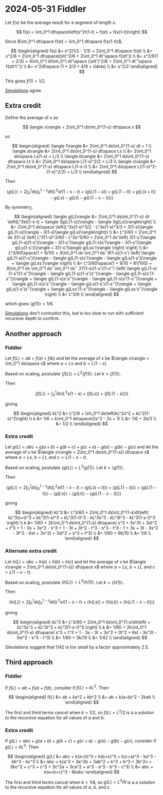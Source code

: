 2024-05-31 Fiddler
==================
Let $f(s)$ be the average result for a segment of length $s$.

$$ f(s) = \int_0^1 dt\space\left(s^2t(1-t) + f(st) + f(s(1-t))\right) $$

Since $\int_0^1 dt\space f(st) = \int_0^1 dt\space f(s(1-t))$,

$$
\begin{aligned}
  f(s) &= s^2(1/2 - 1/3) + 2\int_0^1 dt\space f(st) \\
       &= s^2/6 + 2\int_0^1 dt\space((st)^2/6 + 2\int_0^1 dt'\space f(stt')) \\
       &= s^2/6(1 + 2/3) + 4\int_0^1 dt\int_0^1 dt'\space ((stt')^2/6 + 2\int_0^1 dt''\space f(stt't'')) \\
       &= s^2/6\space (1 + 2/3 + 4/9 + \ldots) \\
       &= s^2/2
\end{aligned}
$$

This gives $f(1) = 1/2$.

[Simulations](20240531.go) agree.

Extra credit
------------
Define the average of $x$ as

$$ \langle x\rangle = 2\int_0^1 ds\int_0^{1-s} dt\space x $$

so

$$
\begin{aligned}
    \langle 1\rangle &= 2\int_0^1 ds\int_0^{1-s} dt = 1 \\
    \langle a\rangle &= 2\int_0^1 ds\int_0^{1-s} dt\space Ls \\
                     &= 2\int_0^1 ds\space Ls(1-s) = L/3 \\
    \langle b\rangle &= 2\int_0^1 ds\int_0^{1-s} dt\space Lt \\
                     &= 2\int_0^1 ds\space L(1-s)^2/2 = L/3 \\
    \langle c\rangle &= 2\int_0^1 ds\int_0^{1-s} dt\space L(1-s-t) \\
                     &= 2\int_0^1 ds\space L((1-s)^2-(1-s)^2/2) = L/3 \\
\end{aligned}
$$

Then

$$
    \langle g(L)\rangle = 2\int_0^1 ds\int_0^{1-s} dt \left(L^3st(1-s-t)
                + \langle g(L(1-s)) + g(L(1-t)) + g(L(s+t))
                        - g(Ls) - g(Lt) - g(L(1-s-t)) \rangle\right)
$$

By symmetry,

$$
\begin{aligned}
    \langle g(L)\rangle
        &= 2\int_0^1 ds\int_0^{1-s} dt \left(L^3st(1-s-t)
                + \langle 3g(L(1-s))\rangle - \langle 3g(Ls)\rangle\right) \\
        &= 2\int_0^1 ds\space \left(L^3s(1-s)^3/2 - L^3s(1-s)^3/3
                + 3(1-s)\langle g(L(1-s))\rangle
                - 3(1-s)\langle g(Ls)\rangle\right)) \\
        &= L^3/60 + 2\int_0^1 ds 3(1-s) \left(
	        L^3(1-s)^3/60 - L^3s^3/60
              + 2\int_0^1 ds'\left(
                    3(1-s')\langle g(L(1-s)(1-s'))\rangle
                  - 3(1-s')\langle g(L(1-s)s')\rangle
                  - 3(1-s')\langle g(Ls(1-s'))\rangle
                  + 3(1-s')\langle g(Lss')\rangle
                \right)
            \right) \\
        &= L^3/60\space(1 + 9/10) + 4\int_0^1 ds \int_0^1 ds' 9(1-s)(1-s')
                \left(
                    \langle g(L(1-s)(1-s'))\rangle
                  - \langle g(L(1-s)s')\rangle
                  - \langle g(Ls(1-s'))\rangle
                  + \langle g(Lss')\rangle
                \right) \\
        &= L^3/60\space(1 + 9/10 + 81/100) + 8\int_0^1 ds \int_0^1 ds' \int_0^1 ds'' 27(1-s)(1-s')(1-s'')
                \left(
                    \langle g(L(1-s)(1-s')(1-s''))\rangle
                  - \langle g(L(1-s)(1-s')s'')\rangle
                  - \langle g(L(1-s)s'(1-s''))\rangle
                  + \langle g(L(1-s)s's'')\rangle
                  - \langle g(L(1-s)s'(1-s''))\rangle
                  + \langle g(L(1-s)s's'')\rangle
                  - \langle g(Ls(1-s')(1-s''))\rangle
                  + \langle g(Ls(1-s')s'')\rangle
                  + \langle g(Lss'(1-s''))\rangle
                  - \langle g(Lss's'')\rangle
                \right) \\
        &= L^3/6 \\
\end{aligned}
$$

which gives $\langle g(1)\rangle = 1/6$.

[Simulations](20240531.go) don't contradict this, but is too slow to run with
sufficient recursive depth to confirm.

Another approach
----------------
### Fiddler
Let $f(L) = ab + f(a) + f(b)$ and let the average of $x$ be
$\langle x\rangle = \int_0^1 ds\space x$ where $a = Ls$ and $b = L(1-s)$.

Based on scaling, postulate $\langle f(L)\rangle = L^2\langle f(1)\rangle$.
Let $k = \langle f(1)\rangle$.

Then

$$
    \langle f(L)\rangle = \int_0^1 ds\left(L^2s(1-s)
                + \langle f(Ls)\rangle + \langle f(L(1-s))\rangle\right)
$$

giving

$$
\begin{aligned}
    kL^2 &= L^2/6 + \int_0^1 ds\left(kL^2s^2 + kL^2(1-s)^2\right) \\
    k    &= 1/6 + k\int_0^1 ds\space(2s^2 - 2s + 1) \\
         &= 1/6 + 2k/3 \\
	 &= 1/2 \\
\end{aligned}
$$

### Extra credit
Let $g(L) = abc + g(a+b) + g(b+c) + g(c+a) - g(a) - g(b) - g(c)$ and let the
average of $x$ be
$\langle x\rangle = 2\int_0^1 ds\int_0^{1-s)} dt\space x$ where
$a = Ls$, $b = Lt$, and $c = L(1-s-t)$.

Based on scaling, postulate $\langle g(L)\rangle = L^3\langle g(1)\rangle$.
Let $k = \langle g(1)\rangle$.

Then

$$
    \langle g(L)\rangle = 2\int_0^1 ds\int_0^{1-s}dt\left(L^2st(1-s-t)
                + \langle g(L(s+t))\rangle
                + \langle g(L(1-s))\rangle
                + \langle g(L(1-t))\rangle
                - \langle g(Ls)\rangle
                - \langle g(Lt)\rangle
                - \langle g(L(1-s-t))\rangle
                \right)
$$

giving

$$
\begin{aligned}
    kL^3 &= L^3/60 + 2\int_0^1 ds\int_0^{1-s}dt\left(
                    kL^3(s+t)^3 + kL^3(1-s)^3 + kL^3(1-t)^3
                  - kL^3s^3 - kL^3t^3 - kL^3(1-s-t)^3
                \right) \\
    k    &= 1/60 + 2k\int_0^1 ds\int_0^{1-s} dt\space(
                    s^3 + 3s^2t + 3st^2 + t^3
                  + 1 - 3s + 3s^2 - s^3
                  + 1 - 3t + 3t^2 - t^3
                  - s^3 - t^3
                  - 1 + 3s + 3t - 3s^2 - 3t^2 - 6st + 3s^2t + 3st^2 + s^3 + t^3) \\
         &= 1/60 + 9k/10 \\
	 &= 1/6 \\
\end{aligned}
$$

### Alternate extra credit
Let $h(L) = abc + h(a) + h(b) + h(c)$ and let the
average of $x$ be
$\langle x\rangle = 2\int_0^1 ds\int_0^{1-s)} dt\space x$ where
$a = Ls$, $b = Lt$, and $c = L(1-s-t)$.

Based on scaling, postulate $\langle h(L)\rangle = L^3\langle h(1)\rangle$.
Let $k = \langle h(1)\rangle$.

Then

$$
    \langle h(L)\rangle = 2\int_0^1 ds\int_0^{1-s}dt\left(L^2st(1-s-t)
                + \langle h(Ls)\rangle
                + \langle h(Lt)\rangle
                + \langle h(L(1-s-t))\rangle
                \right)
$$

giving

$$
\begin{aligned}
    kL^3 &= L^3/60 + 2\int_0^1 ds\int_0^{1-s}dt\left(
                  + kL^3s^3 + kL^3t^3 + kL^3(1-s-t)^3
                \right) \\
    k    &= 1/60 + 2k\int_0^1 ds\int_0^{1-s} dt\space(
                    s^3 + t^3
                  + 1 - 3s - 3t + 3s^2 + 3t^2 + 6st - 3s^2t - 3st^2 - s^3 - t^3) \\
         &= 1/60 + 3k/10 \\
	 &= 1/42 \\
\end{aligned}
$$

Simulations suggest that 1/42 is too small by a factor approximately 2.5.

Third approach
--------------
### Fiddler
If $f(L) = ab + f(a) + f(b)$, consider if $f(L) = kL^2$.  Then

$$
\begin{aligned}
    f(L) &= ab + ka^2 + kb^2 \\
         &= ab + k(a+b)^2 - 2kab \\
\end{aligned}
$$

The first and third terms cancel when $k = 1/2$, so $f(L) = L^2/2$ is a
a solution to the recursive equation for all values of $a$ and $b$.

### Extra credit
If $g(L) = abc + g(a+b) + g(b+c) + g(c+a) - g(a) - g(b) - g(c)$, consider
if $g(L) = kL^3$.  Then

$$
\begin{aligned}
    g(L) &= abc + k(a+b)^3 + k(b+c)^3 + k(c+a)^3 - ka^3 - kb^3 - kc^3 \\
         &= abc + k(a^3 + 3a^2b + 3ab^2 + b^3
                  + b^3 + 3b^2c + 3bc^2 + c^3
                  + c^3 + 3c^2a + 3ca^2 + a^3
                  - a^3 - b^3 - c^3) \\
         &= abc + k(a+b+c)^3 - 6kabc
\end{aligned}
$$

The first and third terms cancel when $k = 1/6$, so $g(L) = L^3/6$ is a
a solution to the recursive equation for all values of $a$, $b$, and $c$.
